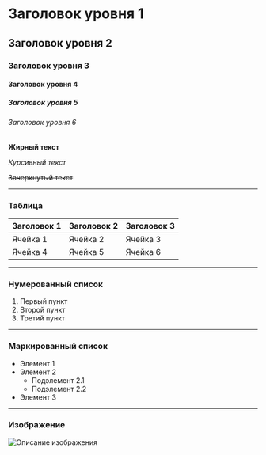 
# Заголовок уровня 1
## Заголовок уровня 2
### Заголовок уровня 3
#### Заголовок уровня 4
##### Заголовок уровня 5
###### Заголовок уровня 6

**Жирный текст**

*Курсивный текст*

~~Зачеркнутый текст~~

---

### Таблица

| Заголовок 1 | Заголовок 2 | Заголовок 3 |
|-------------|-------------|-------------|
| Ячейка 1    | Ячейка 2    | Ячейка 3    |
| Ячейка 4    | Ячейка 5    | Ячейка 6    |

---

### Нумерованный список

1. Первый пункт
2. Второй пункт
3. Третий пункт

---

### Маркированный список

- Элемент 1
- Элемент 2
  - Подэлемент 2.1
  - Подэлемент 2.2
- Элемент 3

---

### Изображение

![Описание изображения](https://picsum.photos/200/300)
